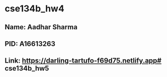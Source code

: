 # cse134b_hw4

## Name: Aadhar Sharma
## PID: A16613263
## Link: https://darling-tartufo-f69d75.netlify.app# cse134b_hw5
